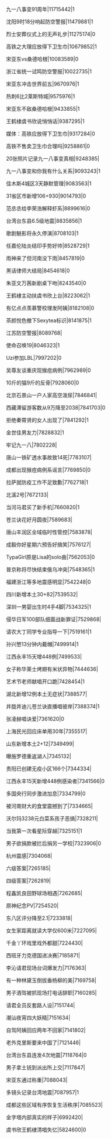 九一八事变91周年|11715442|1

沈阳9时18分响起防空警报|11479881|1

烈士安葬仪式上的无声礼步|11275174|0

高铁之大理应放得下卫生巾|10679852|1

宋亚东vs桑德哈根|10083589|0

浙江省统一试鸣防空警报|10022735|1

宋亚东冲击世界前五|9670976|1

热刺6比2莱斯特城|9575976|1

宋亚东不敌桑德哈根|9433855|1

王鹤棣虞书欣说悄悄话|9387295|1

媒体：高铁应放得下卫生巾|9317284|0

高铁不售卖卫生巾合理吗|9258861|0

20张照片记录九一八事变真相|9248385|

九一八事变和你我有什么关系|9093243|1

佳木斯4城区3天静默管理|9083563|1

31省区市新增106+930|9014793|0

范丞丞给李荣浩解释虾系|8899616|0

台湾台东县6.5级地震|8835856|1

歌剧魅影将永久停演|8708103|1

任嘉伦陆炎结印手势好帅|8528729|1

雨神来了但河南没下雨|8457819|0

黑话律师大结局|8454618|0

朱亚文万茜新剧桌下吻|8243540|0

王鹤棣主动扶虞书欣上台|8223062|1

有亿点点羡慕警校理发阿姨|8182108|0

茶颜悦色撤下Sexytea标识|8141875|1

江苏防空警报|8089768|

使命召唤19|8046323|1

Uzi参加LBL|7997202|0

吴尊友谈重庆现猴痘病例|7962989|0

10斤的猫9斤的反骨|7928060|0

北京石景山一户人家高空泼尿|7846841|

西藏滞留游客数从9万降至2038|7841703|0

拒绝秦霄贤的女人出现了|7841292|1

金世佳男友力|7828832|1

牢记九一八|7802228|

唐山一铁矿透水事故致14死|7783107|

成都出现猴痘病例系谣言|7769850|0

拉萨就防疫工作不足致歉|7762718|1

北溪2号|7672133|

当河马君买了新手机|7660820|1

苍兰诀花好月圆夜|7589683|

唐山丰润区全域临时性管控|7583878|

成毅你好星期六预告好搞笑|7576127|

TypaGirl原是Lisa的solo曲|7562053|0

普京称将尽快结束俄乌冲突|7548365|1

福建浙江等多地震感明显|7542248|0

四川新增本土30+82|7539532|

深圳一男婴出生时4手4脚|7534325|1

侵华日军100部队细菌战新罪证|7529868|

请农大丁同学专业指导一下|7519161|1

孙兴慜13分钟内戴帽|7499914|1

江西永丰15天增448例|7499533|

女子称华莱士烤翅有米状异物|7444636|

艺术节老师献唱开口跪|7428454|1

湖北新增12例本土无症状|7388577|

井胧井迪儿苍兰诀直播唱彼岸|7388374|1

张凌赫唱诀爱|7361620|0

上海民光回应床单用30年|7355517|

山东新增本土2+12|7349499|

曝施罗德重返湖人|7345132|

贵阳已创建无疫小区166个|7344334|

江西永丰15天新增448例感染者|7341566|0

多国央行同步激进加息|7334799|0

被河南财大的食堂震撼到了|7334665|

沃尔玛3238元白菜系孩子恶搞|7328211|

当我第一次看星际穿越|7325151|1

男子欲捐款被拦后捐另一学校|7323906|0

杭州震感|7304068|

六级答案|7265185|

四级答案|7262819|

程鑫凯良田野球场相遇|7262685|

原神纪念PV|7254520|

东八区评分降至2.1|7233818|

女生家距离就读大学仅600米|7227095|

千金丫环戏里戏外都甜|7224430|

西班牙力克德国进决赛|7185871|

李沁请君现场台词爆发力|7176363|

有一种林黛玉倒拔垂杨柳的美|7169758|

男子酒驾被抓现场打电话辞职|7160285|

请君全员反套路人设|7151744|

潮汕夜宵四大妖精|7151634|

自驾阿姨回应两年不回家|7141802|

老外克里斯要来中国了|7121446|

台湾台东县连发4次地震|7118764|0

男子拿土铳到派出所上交|7117847|

宋亚东通过称重|7088043|

多镜头记录台湾地震|7087957|1

成都这些区域有序恢复生活秩序|7085523|

金字塔内部真实的样子|6992420|

虞书欣王鹤棣清唱失忆|5824600|0

